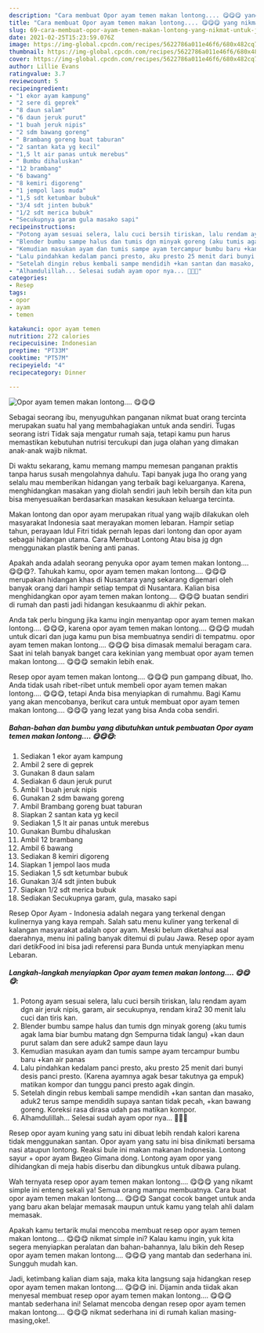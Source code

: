 ```yaml
---
description: "Cara membuat Opor ayam temen makan lontong.... 😋😋😋 yang nikmat Untuk Jualan"
title: "Cara membuat Opor ayam temen makan lontong.... 😋😋😋 yang nikmat Untuk Jualan"
slug: 69-cara-membuat-opor-ayam-temen-makan-lontong-yang-nikmat-untuk-jualan
date: 2021-02-25T15:23:59.076Z
image: https://img-global.cpcdn.com/recipes/5622786a011e46f6/680x482cq70/opor-ayam-temen-makan-lontong-😋😋😋-foto-resep-utama.jpg
thumbnail: https://img-global.cpcdn.com/recipes/5622786a011e46f6/680x482cq70/opor-ayam-temen-makan-lontong-😋😋😋-foto-resep-utama.jpg
cover: https://img-global.cpcdn.com/recipes/5622786a011e46f6/680x482cq70/opor-ayam-temen-makan-lontong-😋😋😋-foto-resep-utama.jpg
author: Lillie Evans
ratingvalue: 3.7
reviewcount: 5
recipeingredient:
- "1 ekor ayam kampung"
- "2 sere di geprek"
- "8 daun salam"
- "6 daun jeruk purut"
- "1 buah jeruk nipis"
- "2 sdm bawang goreng"
- " Brambang goreng buat taburan"
- "2 santan kata yg kecil"
- "1,5 lt air panas untuk merebus"
- " Bumbu dihaluskan"
- "12 brambang"
- "6 bawang"
- "8 kemiri digoreng"
- "1 jempol laos muda"
- "1,5 sdt ketumbar bubuk"
- "3/4 sdt jinten bubuk"
- "1/2 sdt merica bubuk"
- "Secukupnya garam gula masako sapi"
recipeinstructions:
- "Potong ayam sesuai selera, lalu cuci bersih tiriskan, lalu rendam ayam dgn air jeruk nipis, garam, air secukupnya, rendam kira2 30 menit lalu cuci dan tiris kan."
- "Blender bumbu sampe halus dan tumis dgn minyak goreng (aku tumis agak lama biar bumbu matang dgn Sempurna tidak langu) +kan daun purut salam dan sere aduk2 sampe daun layu"
- "Kemudian masukan ayam dan tumis sampe ayam tercampur bumbu baru +kan air panas"
- "Lalu pindahkan kedalam panci presto, aku presto 25 menit dari bunyi desis panci presto. (Karena ayamnya agak besar takutnya ga empuk) matikan kompor dan tunggu panci presto agak dingin."
- "Setelah dingin rebus kembali sampe mendidih +kan santan dan masako, aduk2 terus sampe mendidih supaya santan tidak pecah, +kan bawang goreng. Koreksi rasa dirasa udah pas matikan kompor."
- "Alhamdulillah... Selesai sudah ayam opor nya... 👏👏👏"
categories:
- Resep
tags:
- opor
- ayam
- temen

katakunci: opor ayam temen 
nutrition: 272 calories
recipecuisine: Indonesian
preptime: "PT33M"
cooktime: "PT57M"
recipeyield: "4"
recipecategory: Dinner

---
```



![Opor ayam temen makan lontong.... 😋😋😋](https://img-global.cpcdn.com/recipes/5622786a011e46f6/680x482cq70/opor-ayam-temen-makan-lontong-😋😋😋-foto-resep-utama.jpg)

Sebagai seorang ibu, menyuguhkan panganan nikmat buat orang tercinta merupakan suatu hal yang membahagiakan untuk anda sendiri. Tugas seorang istri Tidak saja mengatur rumah saja, tetapi kamu pun harus memastikan kebutuhan nutrisi tercukupi dan juga olahan yang dimakan anak-anak wajib nikmat.

Di waktu  sekarang, kamu memang mampu memesan panganan praktis tanpa harus susah mengolahnya dahulu. Tapi banyak juga lho orang yang selalu mau memberikan hidangan yang terbaik bagi keluarganya. Karena, menghidangkan masakan yang diolah sendiri jauh lebih bersih dan kita pun bisa menyesuaikan berdasarkan masakan kesukaan keluarga tercinta. 

Makan lontong dan opor ayam merupakan ritual yang wajib dilakukan oleh masyarakat Indonesia saat merayakan momen lebaran. Hampir setiap tahun, perayaan Idul Fitri tidak pernah lepas dari lontong dan opor ayam sebagai hidangan utama. Cara Membuat Lontong Atau bisa jg dgn menggunakan plastik bening anti panas.

Apakah anda adalah seorang penyuka opor ayam temen makan lontong.... 😋😋😋?. Tahukah kamu, opor ayam temen makan lontong.... 😋😋😋 merupakan hidangan khas di Nusantara yang sekarang digemari oleh banyak orang dari hampir setiap tempat di Nusantara. Kalian bisa menghidangkan opor ayam temen makan lontong.... 😋😋😋 buatan sendiri di rumah dan pasti jadi hidangan kesukaanmu di akhir pekan.

Anda tak perlu bingung jika kamu ingin menyantap opor ayam temen makan lontong.... 😋😋😋, karena opor ayam temen makan lontong.... 😋😋😋 mudah untuk dicari dan juga kamu pun bisa membuatnya sendiri di tempatmu. opor ayam temen makan lontong.... 😋😋😋 bisa dimasak memalui beragam cara. Saat ini telah banyak banget cara kekinian yang membuat opor ayam temen makan lontong.... 😋😋😋 semakin lebih enak.

Resep opor ayam temen makan lontong.... 😋😋😋 pun gampang dibuat, lho. Anda tidak usah ribet-ribet untuk membeli opor ayam temen makan lontong.... 😋😋😋, tetapi Anda bisa menyiapkan di rumahmu. Bagi Kamu yang akan mencobanya, berikut cara untuk membuat opor ayam temen makan lontong.... 😋😋😋 yang lezat yang bisa Anda coba sendiri.

<!--inarticleads1-->

##### Bahan-bahan dan bumbu yang dibutuhkan untuk pembuatan Opor ayam temen makan lontong.... 😋😋😋:

1. Sediakan 1 ekor ayam kampung
1. Ambil 2 sere di geprek
1. Gunakan 8 daun salam
1. Sediakan 6 daun jeruk purut
1. Ambil 1 buah jeruk nipis
1. Gunakan 2 sdm bawang goreng
1. Ambil  Brambang goreng buat taburan
1. Siapkan 2 santan kata yg kecil
1. Sediakan 1,5 lt air panas untuk merebus
1. Gunakan  Bumbu dihaluskan
1. Ambil 12 brambang
1. Ambil 6 bawang
1. Sediakan 8 kemiri digoreng
1. Siapkan 1 jempol laos muda
1. Sediakan 1,5 sdt ketumbar bubuk
1. Gunakan 3/4 sdt jinten bubuk
1. Siapkan 1/2 sdt merica bubuk
1. Sediakan Secukupnya garam, gula, masako sapi


Resep Opor Ayam - Indonesia adalah negara yang terkenal dengan kulinernya yang kaya rempah. Salah satu menu kuliner yang terkenal di kalangan masyarakat adalah opor ayam. Meski belum diketahui asal daerahnya, menu ini paling banyak ditemui di pulau Jawa. Resep opor ayam dari detikFood ini bisa jadi referensi para Bunda untuk menyiapkan menu Lebaran. 

<!--inarticleads2-->

##### Langkah-langkah menyiapkan Opor ayam temen makan lontong.... 😋😋😋:

1. Potong ayam sesuai selera, lalu cuci bersih tiriskan, lalu rendam ayam dgn air jeruk nipis, garam, air secukupnya, rendam kira2 30 menit lalu cuci dan tiris kan.
1. Blender bumbu sampe halus dan tumis dgn minyak goreng (aku tumis agak lama biar bumbu matang dgn Sempurna tidak langu) +kan daun purut salam dan sere aduk2 sampe daun layu
1. Kemudian masukan ayam dan tumis sampe ayam tercampur bumbu baru +kan air panas
1. Lalu pindahkan kedalam panci presto, aku presto 25 menit dari bunyi desis panci presto. (Karena ayamnya agak besar takutnya ga empuk) matikan kompor dan tunggu panci presto agak dingin.
1. Setelah dingin rebus kembali sampe mendidih +kan santan dan masako, aduk2 terus sampe mendidih supaya santan tidak pecah, +kan bawang goreng. Koreksi rasa dirasa udah pas matikan kompor.
1. Alhamdulillah... Selesai sudah ayam opor nya... 👏👏👏


Resep opor ayam kuning yang satu ini dibuat lebih rendah kalori karena tidak menggunakan santan. Opor ayam yang satu ini bisa dinikmati bersama nasi ataupun lontong. Reaksi bule ini makan makanan Indonesia. Lontong sayur + opor ayam Видео Gimana dong. Lontong ayam opor yang dihidangkan di meja habis diserbu dan dibungkus untuk dibawa pulang. 

Wah ternyata resep opor ayam temen makan lontong.... 😋😋😋 yang nikamt simple ini enteng sekali ya! Semua orang mampu membuatnya. Cara buat opor ayam temen makan lontong.... 😋😋😋 Sangat cocok banget untuk anda yang baru akan belajar memasak maupun untuk kamu yang telah ahli dalam memasak.

Apakah kamu tertarik mulai mencoba membuat resep opor ayam temen makan lontong.... 😋😋😋 nikmat simple ini? Kalau kamu ingin, yuk kita segera menyiapkan peralatan dan bahan-bahannya, lalu bikin deh Resep opor ayam temen makan lontong.... 😋😋😋 yang mantab dan sederhana ini. Sungguh mudah kan. 

Jadi, ketimbang kalian diam saja, maka kita langsung saja hidangkan resep opor ayam temen makan lontong.... 😋😋😋 ini. Dijamin anda tiidak akan menyesal membuat resep opor ayam temen makan lontong.... 😋😋😋 mantab sederhana ini! Selamat mencoba dengan resep opor ayam temen makan lontong.... 😋😋😋 nikmat sederhana ini di rumah kalian masing-masing,oke!.

